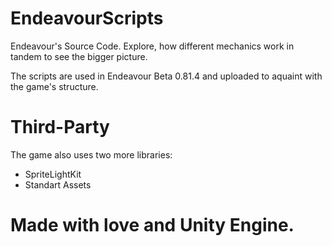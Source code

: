 # EndeavourScripts
Endeavour's Source Code.
Explore, how different mechanics work in tandem to see the bigger picture.

The scripts are used in Endeavour Beta 0.81.4 and uploaded to aquaint with the game's structure.

# Third-Party
The game also uses two more libraries:
+  SpriteLightKit
+  Standart Assets

# Made with love and Unity Engine.
